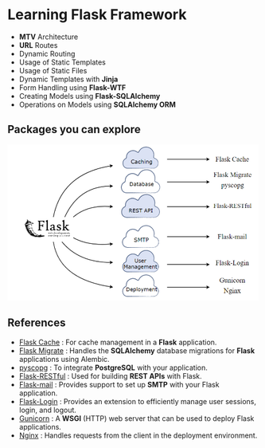 # Learning Flask Framework
  - **MTV** Architecture
  - **URL** Routes
  - Dynamic Routing
  - Usage of Static Templates
  - Usage of Static Files
  - Dynamic Templates with **Jinja**
  - Form Handling using **Flask-WTF**
  - Creating Models using **Flask-SQLAlchemy**
  - Operations on Models using **SQLAlchemy ORM**
## Packages you can explore
![Flask Packges](FlaskPackage.png)
## References
- [Flask Cache](https://pythonhosted.org/Flask-Cache/) : For cache management in a **Flask** application.
- [Flask Migrate](https://flask-migrate.readthedocs.io/en/latest/) : Handles the **SQLAlchemy** database migrations for **Flask** applications using Alembic.
- [pyscopg](http://initd.org/psycopg/docs/) : To integrate **PostgreSQL** with your application.
- [Flask-RESTful](https://flask-restful.readthedocs.io/en/latest/) : Used for building **REST APIs** with Flask.
- [Flask-mail](https://pythonhosted.org/Flask-Mail/) : Provides support to set up **SMTP** with your Flask application.
- [Flask-Login](https://flask-login.readthedocs.io/en/latest/) : Provides an extension to efficiently manage user sessions, login, and logout.
- [Gunicorn](https://gunicorn.org/) : A **WSGI** (HTTP) web server that can be used to deploy Flask applications.
- [Nginx](https://www.nginx.com/) : Handles requests from the client in the deployment environment.


